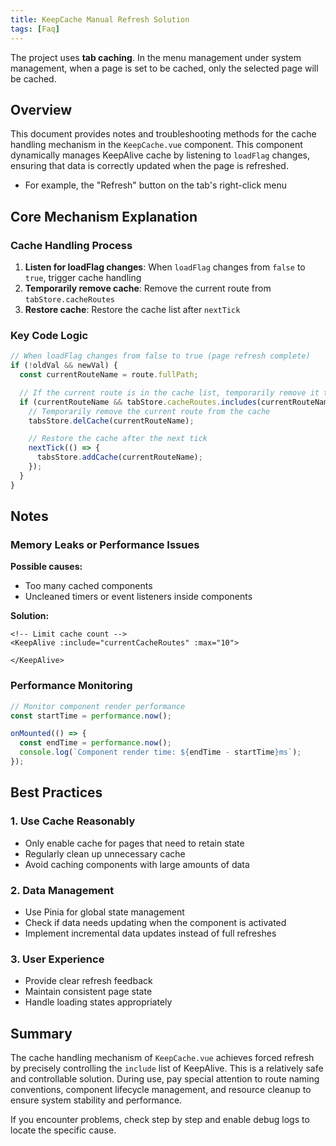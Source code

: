 ```yaml
---
title: KeepCache Manual Refresh Solution
tags: [Faq]
---
```


The project uses **tab caching**. In the menu management under system management, when a page is set to be cached, only the selected page will be cached.

## Overview

This document provides notes and troubleshooting methods for the cache handling mechanism in the `KeepCache.vue` component. This component dynamically manages KeepAlive cache by listening to `loadFlag` changes, ensuring that data is correctly updated when the page is refreshed.

- For example, the "Refresh" button on the tab's right-click menu

## Core Mechanism Explanation

### Cache Handling Process
1. **Listen for loadFlag changes**: When `loadFlag` changes from `false` to `true`, trigger cache handling
2. **Temporarily remove cache**: Remove the current route from `tabStore.cacheRoutes`
3. **Restore cache**: Restore the cache list after `nextTick`

### Key Code Logic

```ts
// When loadFlag changes from false to true (page refresh complete)
if (!oldVal && newVal) {
  const currentRouteName = route.fullPath;

  // If the current route is in the cache list, temporarily remove it to force re-render
  if (currentRouteName && tabStore.cacheRoutes.includes(currentRouteName)) {
    // Temporarily remove the current route from the cache
    tabsStore.delCache(currentRouteName);

    // Restore the cache after the next tick
    nextTick(() => {
      tabsStore.addCache(currentRouteName);
    });
  }
}
```

## Notes

### Memory Leaks or Performance Issues

**Possible causes:**

- Too many cached components
- Uncleaned timers or event listeners inside components

**Solution:**

```vue
<!-- Limit cache count -->
<KeepAlive :include="currentCacheRoutes" :max="10">

</KeepAlive>
```

### Performance Monitoring

```javascript
// Monitor component render performance
const startTime = performance.now();

onMounted(() => {
  const endTime = performance.now();
  console.log(`Component render time: ${endTime - startTime}ms`);
});
```

## Best Practices

### 1. Use Cache Reasonably

- Only enable cache for pages that need to retain state
- Regularly clean up unnecessary cache
- Avoid caching components with large amounts of data

### 2. Data Management

- Use Pinia for global state management
- Check if data needs updating when the component is activated
- Implement incremental data updates instead of full refreshes

### 3. User Experience

- Provide clear refresh feedback
- Maintain consistent page state
- Handle loading states appropriately

## Summary

The cache handling mechanism of `KeepCache.vue` achieves forced refresh by precisely controlling the `include` list of KeepAlive. This is a relatively safe and controllable solution. During use, pay special attention to route naming conventions, component lifecycle management, and resource cleanup to ensure system stability and performance.

If you encounter problems, check step by step and enable debug logs to locate the specific cause. 